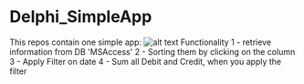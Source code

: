 # Delphi_SimpleApp
This repos contain one simple app:
![alt text](https://raw.githubusercontent.com/elhoussam/Delphi_SimpleApp/img.png)
Functionality
1 - retrieve information from DB 'MSAccess'
2 - Sorting them by clicking on the column
3 - Apply Filter on date 
4 - Sum all Debit and Credit, when you apply the filter
